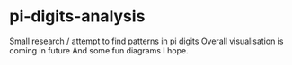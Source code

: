 # pi-digits-analysis
Small research / attempt to find patterns in pi digits
Overall visualisation is coming in future
And some fun diagrams I hope.


